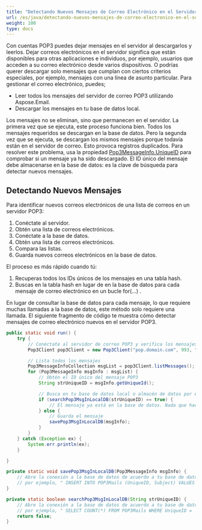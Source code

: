 ```yaml
---
title: "Detectando Nuevos Mensajes de Correo Electrónico en el Servidor POP3"
url: /es/java/detectando-nuevos-mensajes-de-correo-electronico-en-el-servidor-pop3/
weight: 100
type: docs
---
```


Con cuentas POP3 puedes dejar mensajes en el servidor al descargarlos y leerlos. Dejar correos electrónicos en el servidor significa que están disponibles para otras aplicaciones e individuos, por ejemplo, usuarios que acceden a su correo electrónico desde varios dispositivos. O podrías querer descargar solo mensajes que cumplan con ciertos criterios especiales, por ejemplo, mensajes con una línea de asunto particular. Para gestionar el correo electrónico, puedes;

- Leer todos los mensajes del servidor de correo POP3 utilizando Aspose.Email.
- Descargar los mensajes en tu base de datos local.

Los mensajes no se eliminan, sino que permanecen en el servidor. La primera vez que se ejecuta, este proceso funciona bien. Todos los mensajes requeridos se descargan en la base de datos. Pero la segunda vez que se ejecuta, se descargan los mismos mensajes porque todavía están en el servidor de correo. Esto provoca registros duplicados. Para resolver este problema, usa la propiedad [Pop3MessageInfo.UniqueID](https://apireference.aspose.com/email/java/com.aspose.email/Pop3MessageInfo#getUniqueId\(\)) para comprobar si un mensaje ya ha sido descargado. El ID único del mensaje debe almacenarse en la base de datos: es la clave de búsqueda para detectar nuevos mensajes.
## **Detectando Nuevos Mensajes**
Para identificar nuevos correos electrónicos de una lista de correos en un servidor POP3:

1. Conéctate al servidor.
1. Obtén una lista de correos electrónicos.
1. Conéctate a la base de datos.
1. Obtén una lista de correos electrónicos.
1. Compara las listas.
1. Guarda nuevos correos electrónicos en la base de datos.

El proceso es más rápido cuando tú:

1. Recuperas todos los IDs únicos de los mensajes en una tabla hash.
1. Buscas en la tabla hash en lugar de en la base de datos para cada mensaje de correo electrónico en un bucle for(…) .

En lugar de consultar la base de datos para cada mensaje, lo que requiere muchas llamadas a la base de datos, este método solo requiere una llamada. El siguiente fragmento de código te muestra cómo detectar mensajes de correo electrónico nuevos en el servidor POP3.

~~~Java
public static void run() {
    try {
        // Conéctate al servidor de correo POP3 y verifica los mensajes.
        Pop3Client pop3Client = new Pop3Client("pop.domain.com", 993, "username", "password");

        // Lista todos los mensajes
        Pop3MessageInfoCollection msgList = pop3Client.listMessages();
        for (Pop3MessageInfo msgInfo : msgList) {
            // Obtén el ID único del mensaje POP3
            String strUniqueID = msgInfo.getUniqueId();

            // Busca en tu base de datos local o almacén de datos por el ID único. Si se encuentra una coincidencia, significa que ya ha sido descargado. De lo contrario, descárgalo y guárdalo.
            if (searchPop3MsgInLocalDB(strUniqueID) == true) {
                // El mensaje ya está en la base de datos. Nada que hacer con este mensaje. Ve al siguiente mensaje.
            } else {
                // Guarda el mensaje
                savePop3MsgInLocalDB(msgInfo);
            }
        }
    } catch (Exception ex) {
        System.err.println(ex);
    }

}

private static void savePop3MsgInLocalDB(Pop3MessageInfo msgInfo) {
    // Abre la conexión a la base de datos de acuerdo a tu base de datos. Usa propiedades públicas (por ejemplo msgInfo.Subject) y almacena en la base de datos,
    // por ejemplo, " INSERT INTO POP3Mails (UniqueID, Subject) VALUES ('" + msgInfo.UniqueID + "' , '" + msgInfo.Subject + "') y ejecuta la consulta para almacenar en la base de datos.
}

private static boolean searchPop3MsgInLocalDB(String strUniqueID) {
    // Abre la conexión a la base de datos de acuerdo a tu base de datos. Usa strUniqueID en la consulta de búsqueda para encontrar registros existentes,
    // por ejemplo, " SELECT COUNT(*) FROM POP3Mails WHERE UniqueID = '" + strUniqueID + "' ejecuta la consulta, devuelve verdadero si count == 1. Devuelve falso si count == 0.
    return false;
}
~~~